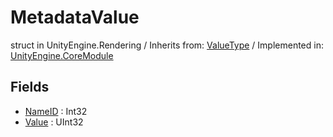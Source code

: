 # MetadataValue
struct in UnityEngine.Rendering
 / Inherits from: <a href="https://docs.unity3d.com/6000.0/Documentation/ScriptReference/ValueType.html" target="_blank">ValueType</a> / Implemented in: <a href="https://docs.unity3d.com/6000.0/Documentation/ScriptReference/UnityEngine.CoreModule.html" target="_blank">UnityEngine.CoreModule</a>
## Fields
- <a href="https://docs.unity3d.com/6000.0/Documentation/ScriptReference/MetadataValue-NameID.html" target="_blank">NameID</a> : Int32
- <a href="https://docs.unity3d.com/6000.0/Documentation/ScriptReference/MetadataValue-Value.html" target="_blank">Value</a> : UInt32
